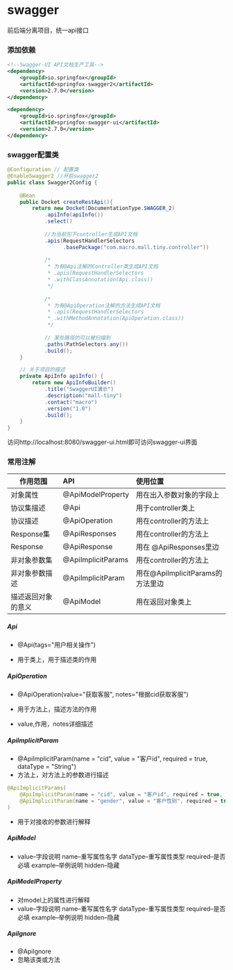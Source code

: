 # swagger

前后端分离项目，统一api接口

### 添加依赖

```xml
<!--Swagger-UI API文档生产工具-->
<dependency>
    <groupId>io.springfox</groupId>
    <artifactId>springfox-swagger2</artifactId>
    <version>2.7.0</version>
</dependency>

<dependency>
    <groupId>io.springfox</groupId>
    <artifactId>springfox-swagger-ui</artifactId>
    <version>2.7.0</version>
</dependency>
```

### swagger配置类

```java
@Configuration // 配置类
@EnableSwagger2	//开启swagger2
public class Swagger2Config {
    
    @Bean
    public Docket createRestApi(){
        return new Docket(DocumentationType.SWAGGER_2)
            .apiInfo(apiInfo())
            .select()
            
            //为当前包下controller生成API文档
            .apis(RequestHandlerSelectors
                  .basePackage("com.macro.mall.tiny.controller"))
            
            /*
             * 为有@Api注解的Controller类生成API文档
             * .apis(RequestHandlerSelectors
             * .withClassAnnotation(Api.class))
             */
            
            /*
             * 为有@ApiOperation注解的方法生成API文档
             * .apis(RequestHandlerSelectors
             * .withMethodAnnotation(ApiOperation.class))
             */
            
            // 某些路径的可以被扫描到
            .paths(PathSelectors.any())
            .build();
    }

    // 关于项目的描述
    private ApiInfo apiInfo() {
        return new ApiInfoBuilder()
            .title("SwaggerUI演示")
            .description("mall-tiny")
            .contact("macro")
            .version("1.0")
            .build();
    }
}
```

访问http://localhost:8080/swagger-ui.html即可访问swagger-ui界面

### 常用注解

| 作用范围           | API                | 使用位置                         |
| ------------------ | :----------------- | :------------------------------- |
| 对象属性           | @ApiModelProperty  | 用在出入参数对象的字段上         |
| 协议集描述         | @Api               | 用于controller类上               |
| 协议描述           | @ApiOperation      | 用在controller的方法上           |
| Response集         | @ApiResponses      | 用在controller的方法上           |
| Response           | @ApiResponse       | 用在 @ApiResponses里边           |
| 非对象参数集       | @ApiImplicitParams | 用在controller的方法上           |
| 非对象参数描述     | @ApiImplicitParam  | 用在@ApiImplicitParams的方法里边 |
| 描述返回对象的意义 | @ApiModel          | 用在返回对象类上                 |

##### Api

* @Api(tags="用户相关操作")

* 用于类上，用于描述类的作用

##### ApiOperation

* @ApiOperation(value="获取客服", notes="根据cid获取客服")

* 用于方法上，描述方法的作用
* value,作用，notes详细描述

##### ApiImplicitParam

* @ApiImplicitParam(name = "cid", value = "客户id", required = true, dataType = "String")
* 方法上，对方法上的参数进行描述

```java
@ApiImplicitParams(
    @ApiImplicitParam(name = "cid", value = "客户id", required = true, dataType = "String")
    @ApiImplicitParam(name = "gender", value = "客户性别", required = true, dataType = "String")
)
```

* 用于对接收的参数进行解释

##### ApiModel

* value–字段说明
  name–重写属性名字
  dataType–重写属性类型
  required–是否必填
  example–举例说明
  hidden–隐藏

##### ApiModelProperty

* 对model上的属性进行解释
* value–字段说明 
  name–重写属性名字 
  dataType–重写属性类型 
  required–是否必填 
  example–举例说明 
  hidden–隐藏

##### ApiIgnore

* @ApiIgnore
* 忽略该类或方法